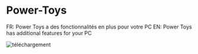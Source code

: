 # Power-Toys
 FR: Power Toys a des fonctionnalités en plus pour votre PC
 EN: Power Toys has additional features for your PC


![téléchargement](https://github.com/Yougha789/Power-Toys/assets/151661172/c1b834e1-8a8d-4b88-8a13-c2a33b4edafa)
